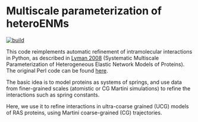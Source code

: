 # Multiscale parameterization of heteroENMs 

[![build](https://github.com/RohanS14/henm-python/actions/workflows/ci.yml/badge.svg)]([https://github.com/RohanS14/Most-Active-Cookie/actions/workflows/python-tests.yml](https://github.com/RohanS14/henm-python/actions/workflows/ci.yml))

This code reimplements automatic refinement of intramolecular interactions in Python, as described in <a href=https://pmc.ncbi.nlm.nih.gov/articles/PMC2567941/>Lyman 2008</a> (Systematic Multiscale Parameterization of Heterogeneous Elastic Network Models of Proteins). The original Perl code can be found <a href=https://github.com/uchicago-voth/MSCG-models/tree/master/HIV_CASP1/extra_codes/henm>here</a>.

The basic idea is to model proteins as systems of springs, and use data from finer-grained scales (atomistic or CG Martini simulations) to refine the interactions such as spring constants.

Here, we use it to refine interactions in ultra-coarse grained (UCG) models of RAS proteins, using Martini coarse-grained (CG) trajectories.
